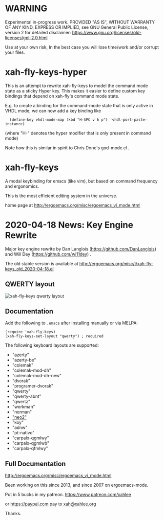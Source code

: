WARNING
========
Experimental in-progress work.  PROVIDED "AS IS", WITHOUT WARRANTY
OF ANY KIND, EXPRESS OR IMPLIED, see GNU General Public License, version 2
for detailed disclaimer:
https://www.gnu.org/licenses/old-licenses/gpl-2.0.html

Use at your own risk, In the best case you will lose time/work and/or
corrupt your files.

xah-fly-keys-hyper
===================
This is an attempt to rewrite xah-fly-keys to model the command mode state as
a sticky Hyper key.  This makes it easier to define custom key bindings that
depend on xah-fly's command mode state.

E.g.  to create a binding for the command-mode state that is only active in
VHDL mode, we can now add a key binding like

```
  (define-key vhdl-mode-map (kbd "H-SPC v h p") 'vhdl-port-paste-instance)
```

(where "H-" denotes the hyper modifier that is only present in command mode)

Note how this is similar in spirit to Chris Done's god-mode.el .

xah-fly-keys
===================

A modal keybinding for emacs (like vim), but based on command frequency and ergonomics.

This is the most efficient editing system in the universe.

home page at
http://ergoemacs.org/misc/ergoemacs_vi_mode.html

2020-04-18 News: Key Engine Rewrite
===================

Major key engine rewrite by Dan Langlois (https://github.com/DanLanglois) and Will Dey (https://github.com/wi11dey) .

The old stable version is available at
http://ergoemacs.org/misc/i/xah-fly-keys_old_2020-04-18.el

QWERTY layout
-------------------
![xah-fly-keys qwerty layout](xah_fly_keys_qwerty_layout_2020-04-18_4fgyk.png)

Documentation
-------------------

Add the following to `.emacs` after installing manually or via MELPA:
```elisp
(require 'xah-fly-keys)
(xah-fly-keys-set-layout "qwerty") ; required
```

The following keyboard layouts are supported:

* "azerty"
* "azerty-be"
* "colemak"
* "colemak-mod-dh"
* "colemak-mod-dh-new"
* "dvorak"
* "programer-dvorak"
* "qwerty"
* "qwerty-abnt"
* "qwertz"
* "workman"
* "norman"
* ["neo2"](https://neo-layout.org/)
* "koy"
* "adnw"
* "pt-nativo"
* "carpalx-qgmlwy"
* "carpalx-qgmlwb"
* "carpalx-qfmlwy"

Full Documentation
-------------------

http://ergoemacs.org/misc/ergoemacs_vi_mode.html

Been working on this since 2013, and since 2007 on ergoemacs-mode.

Put in 5 bucks in my patreon.
https://www.patreon.com/xahlee

or https://paypal.com
pay to xah@xahlee.org

Thanks.
